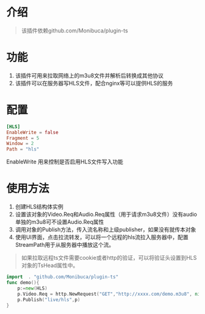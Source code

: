 # 介绍

> 该插件依赖github.com/Monibuca/plugin-ts

# 功能

1. 该插件可用来拉取网络上的m3u8文件并解析后转换成其他协议
2. 该插件可以在服务器写HLS文件，配合nginx等可以提供HLS的服务

# 配置

```toml
[HLS]
EnableWrite = false
Fragment = 5
Window = 2
Path = "hls"
```
EnableWrite 用来控制是否启用HLS文件写入功能


# 使用方法

1. 创建HLS结构体实例
2. 设置该对象的Video.Req和Audio.Req属性（用于请求m3u8文件）没有audio单独的m3u8可不设置Audio.Req属性
3. 调用对象的Publish方法，传入流名称和上级publisher，如果没有就传本对象
4. 使用UI界面，点击拉流转发，可以将一个远程的hls流拉入服务器中，配置StreamPath用于从服务器中播放这个流。

> 如果拉取远程ts文件需要cookie或者http的验证，可以将验证头设置到HLS对象的TsHead属性中。

```go
import 	. "github.com/Monibuca/plugin-ts"
func demo(){
    p:=new(HLS)
    p.Video.Req = http.NewRequest("GET","http://xxxx.com/demo.m3u8", nil)
    p.Publish("live/hls",p)
}
```